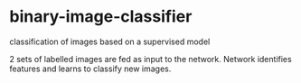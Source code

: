 # binary-image-classifier
classification of images based on a supervised model

2 sets of labelled images are fed as input to the network.
Network identifies features and learns to classify new images.
